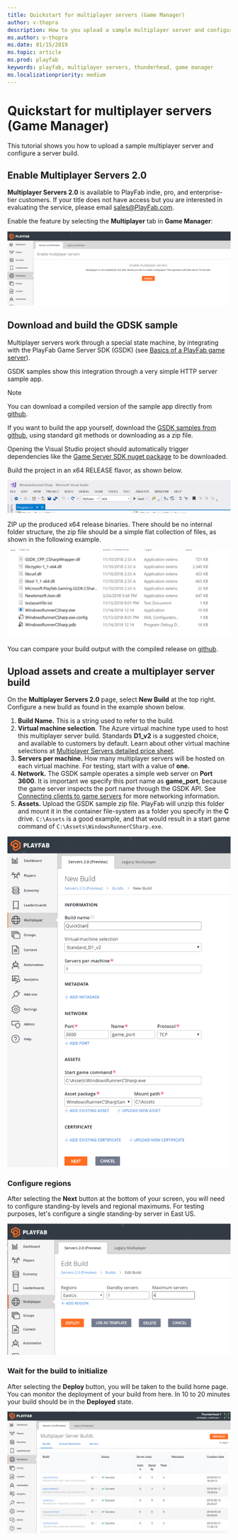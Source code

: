 ```yaml
---
title: Quickstart for multiplayer servers (Game Manager)
author: v-thopra
description: How to you upload a sample multiplayer server and configure a server build.
ms.author: v-thopra
ms.date: 01/15/2019
ms.topic: article
ms.prod: playfab
keywords: playfab, multiplayer servers, thunderhead, game manager
ms.localizationpriority: medium
---
```


# Quickstart for multiplayer servers (Game Manager)

This tutorial shows you how to upload a sample multiplayer server and configure a server build.

## Enable Multiplayer Servers 2.0

**Multiplayer Servers 2.0** is available to PlayFab indie, pro, and enterprise-tier customers. If your title does not have access but you are interested in evaluating the service, please email [sales@PlayFab.com](mailto:sales@playfab.com).

Enable the feature by selecting the **Multiplayer** tab in **Game Manager**:

![Game Manager - Multiplayer - Thunderhead Enable](media/tutorials/game-manager-thunderhead-enable.png)

## Download and build the GDSK sample

Multiplayer servers work through a special state machine, by integrating with the PlayFab Game Server SDK (GSDK) (see [Basics of a PlayFab game server](basics-of-a-playfab-game-server.md)).

GSDK samples show this integration through a very simple HTTP server sample app.

> [!NOTE]
> You can download a compiled version of the sample app directly from [github](https://github.com/PlayFab/gsdkSamples/releases/download/v1.0/winrunnerSample.zip).

If you want to build the app yourself, download the [GSDK samples from github](https://github.com/PlayFab/gsdkSamples), using standard git methods or downloading as a zip file.

Opening the Visual Studio project should automatically trigger dependencies like the [Game Server SDK nuget package](https://www.nuget.org/packages/com.playfab.csharpgsdk) to be downloaded.

Build the project in an x64 RELEASE flavor, as shown below.

![Release GSDK Sample](media/tutorials/release-gsdk-sample.png)

ZIP up the produced x64 release binaries. There should be no internal folder structure, the zip file should be a simple flat collection of files, as shown in the following example.

![GSDK Sample Output](media/tutorials/gsdk-sample-output.png)

You can compare your build output with the compiled release on [github](https://github.com/PlayFab/gsdkSamples/releases/download/v1.0/winrunnerSample.zip).

## Upload assets and create a multiplayer server build

On the **Multiplayer Servers 2.0** page, select **New Build** at the top right. Configure a new build as found in the example shown below.

1. **Build Name.** This is a string used to refer to the build.
2. **Virtual machine selection**. The Azure virtual machine type used to host this multiplayer server build. Standards **D1_v2** is a suggested choice, and available to customers by default. Learn about other virtual machine selections at [Multiplayer Servers detailed price sheet](multiplayer-servers-detailed-price-sheet.md).
3. **Servers per machine.** How many multiplayer servers will be hosted on each virtual machine. For testing, start with a value of **one.**
4. **Network.** The GSDK sample operates a simple web server on **Port 3600**. It is important we specify this port name as **game_port**, because the game server inspects the port name through the GSDK API. See [Connecting clients to game servers](connecting-clients-to-game-servers.md) for more networking information.
5. **Assets.** Upload the GSDK sample zip file. PlayFab will unzip this folder and mount it in the container file-system as a folder you specify in the **C**  drive. `C:\Assets` is a good example, and that would result in a start game command of `C:\Assets\WindowsRunnerCSharp.exe`.

![Game Manager - Multiplayer - Thunderhead - New Build](media/tutorials/game-manager-thunderhead-new-build-quickstart.png)

### Configure regions

After selecting the **Next** button at the bottom of your screen, you will need to configure standing-by levels and regional maximums. For testing purposes, let's configure a single standing-by server in East US.

![Region Simple Input](media/tutorials/region-simple-input.png)

### Wait for the build to initialize

After selecting the **Deploy** button, you will be taken to the build home page. You can monitor the deployment of your build from here. In 10 to 20 minutes your build should be in the **Deployed** state.

![Game Manager - Thunderhead Table](media/tutorials/game-manager-thunderhead-table.png)
